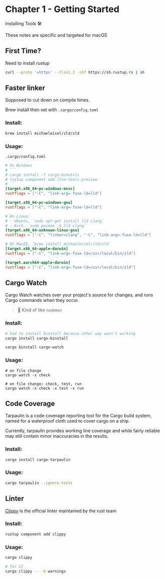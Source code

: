 # Chapter 1 - Getting Started

Installing Tools 🛠

These notes are specific and targeted for macOS

## First Time?

Need to install rustup

```sh
curl --proto '=https' --tlsv1.2 -sSf https://sh.rustup.rs | sh
```

## Faster linker

Supposed to cut down on compile times.

Brew install then set with `.cargo/config.toml`

### Install:

```sh
brew install michaeleisel/zld/zld
```

### Usage:

`.cargo/config.toml`

````toml
# On Windows
# ```
# cargo install -f cargo-binutils
# rustup component add llvm-tools-preview
# ```
[target.x86_64-pc-windows-msvc]
rustflags = ["-C", "link-arg=-fuse-ld=lld"]

[target.x86_64-pc-windows-gnu]
rustflags = ["-C", "link-arg=-fuse-ld=lld"]

# On Linux:
# - Ubuntu, `sudo apt-get install lld clang`
# - Arch, `sudo pacman -S lld clang`
[target.x86_64-unknown-linux-gnu]
rustflags = ["-C", "linker=clang", "-C", "link-arg=-fuse-ld=lld"]

# On MacOS, `brew install michaeleisel/zld/zld`
[target.x86_64-apple-darwin]
rustflags = ["-C", "link-arg=-fuse-ld=/usr/local/bin/zld"]

[target.aarch64-apple-darwin]
rustflags = ["-C", "link-arg=-fuse-ld=/usr/local/bin/zld"]
````

## Cargo Watch

Cargo Watch watches over your project's source for changes, and runs Cargo commands when they occur.

> 💭 Kind of like `nodemon`

### Install:

```sh
# had to install binstall because other way wasn't working
cargo install cargo-binstall

cargo binstall cargo-watch
```

### Usage:

```
# on file change
cargo watch -x check

# on file change: check, test, run
cargo watch -x check -x test -x run
```

## Code Coverage

Tarpaulin is a code coverage reporting tool for the Cargo build system, named for a waterproof cloth used to cover cargo on a ship.

Currently, tarpaulin provides working line coverage and while fairly reliable may still contain minor inaccuracies in the results.

### Install:

```sh
cargo install cargo-tarpaulin
```

### Usage:

```sh
cargo tarpaulin --ignore-tests
```

## Linter

[Clippy](https://github.com/rust-lang/rust-clippy) is the official linter maintained by the rust team

### Install:

```sh
rustup component add clippy
```

### Usage:

```sh
cargo clippy

# for CI
cargo clippy -- -D warnings
```
